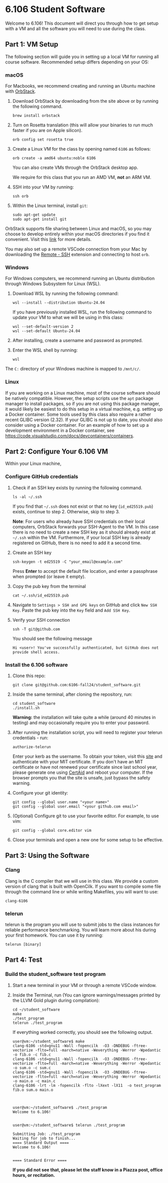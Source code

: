 # 6.106 Student Software

Welcome to 6.106! This document will direct you through how to get setup with a VM and all the software you will need to use during the class.

## Part 1: VM Setup

The following section will guide you in setting up a local VM for running all course software. Recommended setup differs depending on your OS:

### macOS

For Macbooks, we recommend creating and running an Ubuntu machine with [OrbStack](https://orbstack.dev/).

1. Download OrbStack by downloading from the site above or by running the following command.

   ```
   brew install orbstack
   ```

2. Turn on Rosetta translation (this will allow your binaries to run much
   faster if you are on Apple silicon).

   ```
   orb config set rosetta true
   ```

3. Create a Linux VM for the class by opening named `6106` as follows:

   ```
   orb create -a amd64 ubuntu:noble 6106
   ```

   You can also create VMs through the OrbStack desktop app.

   We require for this class that you run an AMD VM, **not** an ARM VM.

4. SSH into your VM by running:

   ```
   ssh orb
   ```

5. Within the Linux terminal, install `git`:

   ```
   sudo apt-get update
   sudo apt-get install git
   ```

OrbStack supports file sharing between Linux and macOS, so you may choose to develop entirely within your macOS directories
if you find it convenient. Visit this [link](https://docs.orbstack.dev/machines/file-sharing) for more details.

You may also set up a remote VSCode connection from your Mac by downloading the
[Remote - SSH](https://marketplace.visualstudio.com/items?itemName=ms-vscode-remote.remote-ssh)
extension and connecting to host `orb`.

### Windows

For Windows computers, we recommend running an Ubuntu distribution through Windows Subsystem for Linux (WSL).

1. Download WSL by running the following command:

   ```
   wsl --install --distribution Ubuntu-24.04
   ```

   If you have previously installed WSL, run the following command to update your VM to what we will be using in this class:

   ```
   wsl --set-default-version 2
   wsl --set-default Ubuntu-24.04
   ```

2. After installing, create a username and password as prompted.

3. Enter the WSL shell by running:

   ```
   wsl
   ```

The `C:` directory of your Windows machine is mapped to `/mnt/c/`.

### Linux

If you are working on a Linux machine, most of the course software should be natively compatible. However, the
setup scripts use the `apt` package manager to install packages, so if you are not using this package manager,
it would likely be easiest to do this setup in a virtual machine, e.g. setting up a Docker container. Some tools
used by this class also require a rather recent GLIBC version (2.32). If your GLIBC is not up to date, you should
also consider using a Docker container. For an example of how to set up a development environment in a Docker
container, see <https://code.visualstudio.com/docs/devcontainers/containers>.

<!-- Do note however that the course infrastructure was designed and tested for a clean install of Ubuntu 23.10.
You may run into less issues by developing on a VM with tools such as KVM or VMWare. -->

## Part 2: Configure Your 6.106 VM

Within your Linux machine,

### Configure GitHub credentials

1.  Check if an SSH key exists by running the following command.

    ```
    ls -al ~/.ssh
    ```

    If you find that `~/.ssh` does not exist or that no key (`id_ed25519.pub`) exists, continue to step 2.
    Otherwise, skip to step 3.

    **Note**: For users who already have SSH credentials on their local computers, OrbStack forwards your SSH-Agent to the VM.
    In this case there is no need to create a new SSH key as it should already exist at `~/.ssh` within the VM.
    Furthermore, if your local SSH key is already registered on GitHub, there is no need to add it a second time.
   
2.  Create an SSH key

    ```
    ssh-keygen -t ed25519 -C "your_email@example.com"
    ```

    Press **Enter** to accept the default file location, and enter a passphrase when prompted (or leave it empty).

3.  Copy the pub key from the terminal

    ```
    cat ~/.ssh/id_ed25519.pub
    ```

4.  Navigate to `Settings > SSH and GPG keys` on GitHub and click `New SSH Key`. Paste the pub key into the `Key` field and `Add SSH Key`.

5.  Verify your SSH connection

    ```
    ssh -T git@github.com
    ```

    You should see the following message

    ```
    Hi <user>! You've successfully authenticated, but GitHub does not provide shell access.
    ```

### Install the 6.106 software

1.  Clone this repo:

    ```
    git clone git@github.com:6106-fall24/student_software.git
    ```

2.  Inside the same terminal, after cloning the repository, run:

    ```
    cd student_software
    ./install.sh
    ```

    **Warning:** the installation will take quite a while (around 40 minutes in testing) and may
    occasionally require you to enter your password.

4.  After running the installation script, you will need to register your telerun credentials - run:

    ```
    authorize-telerun
    ```

    Enter your kerb as the username. To obtain your token, visit this [site](https://carlguo.scripts.mit.edu:444/serve_tokens.pl) and authenticate with your MIT certificate. If you don't have an MIT certificate or have not renewed your certificate since last school year, please generate one using [CertAid](https://ist.mit.edu/mit-apps/certaid) and reboot your computer. If the browser prompts you that the site is unsafe, just bypass the safety warning. 
5.  Configure your git identity:

    ```
    git config --global user.name "<your name>"
    git config --global user.email "<your github.com email>"
    ```

7.  (Optional) Configure git to use your favorite editor. For example, to use vim:

    ```
    git config --global core.editor vim
    ```

8.  Close your terminals and open a new one for some setup to be effective.

## Part 3: Using the Software

### Clang

Clang is the C compiler that we will use in this class. We provide a custom version of clang that is built with OpenCilk. If you want to compile some file through the command line or while writing Makefiles, you will want to use:

```
clang-6106
```

### telerun

telerun is the program you will use to submit jobs to the class instances for reliable performance benchmarking. You will learn more about his during your first homework. You can use it by running:

```
telerun [binary]
```

## Part 4: Test

### Build the student_software test program

1. Start a new terminal in your VM or through a remote VSCode window.

2. Inside the Terminal, run (You can ignore warnings/messages printed by the LLVM Gold plugin during compilation):

   ```
   cd ~/student_software
   make
   ./test_program
   telerun ./test_program
   ```

   If everything worked correctly, you should see the following output.

   ```
   user@vm:~/student_software$ make
   clang-6106 -std=gnu11 -Wall -fopencilk  -O3 -DNDEBUG -ftree-vectorize -flto=full -march=native -Weverything -Werror -Wpedantic  -o fib.o -c fib.c
   clang-6106 -std=gnu11 -Wall -fopencilk  -O3 -DNDEBUG -ftree-vectorize -flto=full -march=native -Weverything -Werror -Wpedantic  -o sum.o -c sum.c
   clang-6106 -std=gnu11 -Wall -fopencilk  -O3 -DNDEBUG -ftree-vectorize -flto=full -march=native -Weverything -Werror -Wpedantic  -o main.o -c main.c
   clang-6106 -lrt -lm -fopencilk -flto -lXext -lX11  -o test_program fib.o sum.o main.o



   user@vm:~/student_software$ ./test_program
   Welcome to 6.106!


   user@vm:~/student_software$ telerun ./test_program

   Submitting Job: ./test_program
   Waiting for job to finish...
   ==== Standard Output ====
   Welcome to 6.106!


   ==== Standard Error ====
   ```

   **If you did not see that, please let the staff know in a Piazza post, office hours, or recitation.**

<!-- ## Part 6: Troubleshooting Athena VDI FAQ

Please, read the following [FAQ](TROUBLESHOOTING.md) to familiarize yourself with some of the problems people have run into in the past and how to fix them. -->

<!-- ## (Optional) Part 5: Use Athena Dialup to Mount your locker locally

These are optional instruction on how to mount your locker directory locally on your machine through vscode or `sshfs`. You can completely rely on Athena VDI to complete the assignments for this class. You should only follow these steps if you prefer to minimize your interaction with the GUI provided by VMWare Horizon.

Athena Dialup is another way to get access to computing power on the Athena Infrastructure. You will have access there to your AFS directory as well. So, your home directory will be the same as in Athena VDI.

Athena Dialup only provides access to some machine through ssh, so you will only get access to a terminal on that machine.

     Note: on Athena Dialup, some software necessary software to work with the class might not run through athena dialup. We don't recommend trying to run software for the class from Athena Dialup

The nice thing is that you will be able to access your files from both ends. So, you can have both running. Use Athena Dialup for writing code on your AFS locker, but then switch to the Athena VDI GUI to run tasks.

1. Configure your development environment

    1. **Install VS Code**
    1. On your computer (NOT inside of your 6.106 VM), download and install Visual Studio Code from https://code.visualstudio.com/download
    2. **Install the Remote - SSH extension**
    1. Open VS Code
    1. Press Ctrl-Shift-P (on Windows/Linux) or Cmd-Shift-P (on Mac)
    1. Type `Extensions: Install Extensions` and select that option
    1. In the search box, paste: `ms-vscode-remote.remote-ssh`
    1. Install this extension
    3. **Restart VS Code**
    4. **Configure your SSH config**
    1. Open VS Code
    2. Press Ctrl-Shift-P (on Windows/Linux) or Cmd-Shift-P on Mac
    3. Type `Remote-SSH: Open Configuration File` and select that option
    4. Choose the first file
    5. Add the following entry to the file:
    ```
    Host athena
     HostName athena.dialup.mit.edu
     User [Your Kerberos without @mit.edu]
    ```
    It is likely, however, that this setup won't work, when you try to connect in the next step, since Athena Dialup uses two factor authentication. In that case, there is a fix that works if you are running Linux/MacOS (If you are running Windows, you will need to connect with `sshfs`. See below for more information). You will need to change the entry above to:
    ```
    Host athena
     HostName athena.dialup.mit.edu
     User [Your Kerberos without @mit.edu]
     ControlMaster auto
     ControlPath ~/.ssh/sockets/%r@%h-%p
     ControlPersist 600
    ```

2. **Connect with VSCode to Athena Dialup**

    1. Open VS Code
    2. Press Ctrl-Shift-P (on Windows/Linux) or Cmd-Shift-P on Mac
    3. Type `Remote-SSH: Connect to Host` and select that option
    4. Select `athena`
    5. It should ask you to do a two factor authentication. You should be able to enter your kerberos password, then use Duo. If your connection keeps resetting, then you will need to go back to step `6.3.4.5` and fix the ssh config entry (this would work for Linux/MacOS). If you are running Windows, see step `6.5` on how to use `sshfs`.
    6. Click "Open folder". You might be asked to authenticate again here.
    7. You can now choose which directory you want to load into your vscode from your Athena directory (this should be your home directory or a homework/project directory).

3. **Using sshfs to mount your AFS directory locally**:

    If you have gone through the previous steps and failed to ssh to athena dialup through VSCode (most likely you are using Windows), you can follow the following instructions to learn how to use `sshfs`/`fusermount3`. (Note: on older versions of Ubuntu, 18.04 or older, the command you will need to use is `fusermount` and the package to download it with is called `fuse`)

    1. If you are on Windows, the easiest way to be able to run the commands above is to use WSL to run Ubuntu. You can download Ubuntu20.04 through the Microsoft Store. It will provide with an Ubuntu terminal to run Linux executables.
    2. Install `sshfs` and `fusermount3`:
    ```
    sudo apt install sshfs
    sudo apt install fusermount3
    ```
    3. You can learn about both commands by reading the man pages:
    1. `sshfs`: https://man7.org/linux/man-pages/man1/SSHFS.1.html
    2. `fusermount3`: https://man7.org/linux/man-pages/man1/fusermount3.1.html
    4. You should create a directory to always mount you AFS directories to:
    ```
     mkdir ~/athena
    ```
    5. Mount your Athena home directory locally (which is your AFS directory):
    ```
    sshfs kerberos@athena.dialup.mit.edu: ~/athena
    ```
    Or mount a specific directory:
    ```
    sshfs kerberos@athena.dialup.mit.edu:/path/to/directory ~/athena
    ```
    6. Once you are done using the mounted filesystem, you should remember to always unmount it:
    ```
    fusermount3 -u ~/athena
    ```
    7. It might be worth it to create aliases for the commands above in order to avoid typing them every time by adding the following two lines to your `~/.bash_aliases` file.

    ```
    alias mount_athena="sshfs kerberos@athena.dialup.mit.edu: ~/athena"
    alias unmount_athena="fusermount3 -u ~/athena"
    ```

    You will have to close and rerun your terminal for these commands to be usable or just run

    ```
    source ~/.bash_aliases
    ```

    Now you can simply run them with:

    ```
    mount_athena
    unmount_athena
    ```

    8. Now you can open projects on your AFS directory like you would any other directory in VSCode:
    ```
    cd ~/athena/path/to/project
    code .
    ```

4. Install awsrun:

    1. From your Athena Dialup terminal, run:

````

./scripts/install_awsrun_athena_dialup.sh

```

```
```` -->
